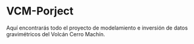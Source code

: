 # VCM-Porject
Aquí encontrarás todo el proyecto de modelamiento e inversión de datos gravimétricos del Volcán Cerro Machín.
